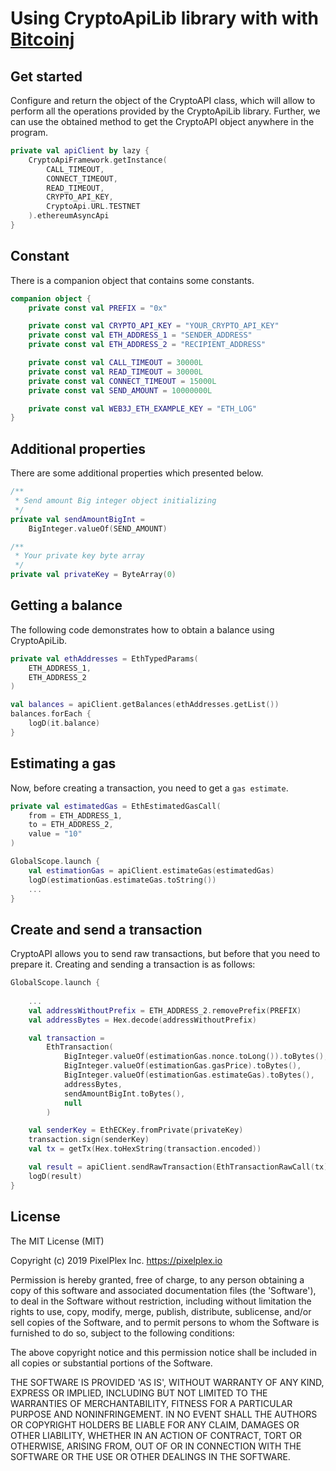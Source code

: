 # Using CryptoApiLib library with with [Bitcoinj](https://bitcoinj.github.io)

## Get started
Сonfigure and return the object of the CryptoAPI class, which will allow to perform all the operations provided by the CryptoApiLib library.
Further, we can use the obtained method to get the CryptoAPI object anywhere in the program.
```kotlin
private val apiClient by lazy {
    CryptoApiFramework.getInstance(
        CALL_TIMEOUT,
        CONNECT_TIMEOUT,
        READ_TIMEOUT,
        CRYPTO_API_KEY,
        CryptoApi.URL.TESTNET
    ).ethereumAsyncApi
}
```

## Constant
There is a companion object that contains some constants.
```kotlin
companion object {
    private const val PREFIX = "0x"

    private const val CRYPTO_API_KEY = "YOUR_CRYPTO_API_KEY"
    private const val ETH_ADDRESS_1 = "SENDER_ADDRESS"
    private const val ETH_ADDRESS_2 = "RECIPIENT_ADDRESS"

    private const val CALL_TIMEOUT = 30000L
    private const val READ_TIMEOUT = 30000L
    private const val CONNECT_TIMEOUT = 15000L
    private const val SEND_AMOUNT = 10000000L

    private const val WEB3J_ETH_EXAMPLE_KEY = "ETH_LOG"
}
```

## Additional properties
There are some additional properties which presented below.
```kotlin
/**
 * Send amount Big integer object initializing
 */
private val sendAmountBigInt =
    BigInteger.valueOf(SEND_AMOUNT)

/**
 * Your private key byte array
 */
private val privateKey = ByteArray(0)
```

## Getting a balance
The following code demonstrates how to obtain a balance using CryptoApiLib.
```kotlin
private val ethAddresses = EthTypedParams(
    ETH_ADDRESS_1,
    ETH_ADDRESS_2
)

val balances = apiClient.getBalances(ethAddresses.getList())
balances.forEach {
    logD(it.balance)
}
```

## Estimating a gas
Now, before creating a transaction, you need to get a `gas estimate`.
```kotlin
private val estimatedGas = EthEstimatedGasCall(
    from = ETH_ADDRESS_1,
    to = ETH_ADDRESS_2,
    value = "10"
)

GlobalScope.launch {
    val estimationGas = apiClient.estimateGas(estimatedGas)
    logD(estimationGas.estimateGas.toString())
    ...
}
```

## Create and send a transaction
CryptoAPI allows you to send raw transactions, but before that you need to prepare it.
Creating and sending a transaction is as follows:
```kotlin
GlobalScope.launch {
    
    ...
    val addressWithoutPrefix = ETH_ADDRESS_2.removePrefix(PREFIX)
    val addressBytes = Hex.decode(addressWithoutPrefix)

    val transaction =
        EthTransaction(
            BigInteger.valueOf(estimationGas.nonce.toLong()).toBytes(),
            BigInteger.valueOf(estimationGas.gasPrice).toBytes(),
            BigInteger.valueOf(estimationGas.estimateGas).toBytes(),
            addressBytes,
            sendAmountBigInt.toBytes(),
            null
        )

    val senderKey = EthECKey.fromPrivate(privateKey)
    transaction.sign(senderKey)
    val tx = getTx(Hex.toHexString(transaction.encoded))

    val result = apiClient.sendRawTransaction(EthTransactionRawCall(tx))
    logD(result)
}
```

## License

The MIT License (MIT)

Copyright (c) 2019 PixelPlex Inc. <https://pixelplex.io>

Permission is hereby granted, free of charge, to any person obtaining
a copy of this software and associated documentation files (the
'Software'), to deal in the Software without restriction, including
without limitation the rights to use, copy, modify, merge, publish,
distribute, sublicense, and/or sell copies of the Software, and to
permit persons to whom the Software is furnished to do so, subject to
the following conditions:

The above copyright notice and this permission notice shall be
included in all copies or substantial portions of the Software.

THE SOFTWARE IS PROVIDED 'AS IS', WITHOUT WARRANTY OF ANY KIND,
EXPRESS OR IMPLIED, INCLUDING BUT NOT LIMITED TO THE WARRANTIES OF
MERCHANTABILITY, FITNESS FOR A PARTICULAR PURPOSE AND NONINFRINGEMENT.
IN NO EVENT SHALL THE AUTHORS OR COPYRIGHT HOLDERS BE LIABLE FOR ANY
CLAIM, DAMAGES OR OTHER LIABILITY, WHETHER IN AN ACTION OF CONTRACT,
TORT OR OTHERWISE, ARISING FROM, OUT OF OR IN CONNECTION WITH THE
SOFTWARE OR THE USE OR OTHER DEALINGS IN THE SOFTWARE.